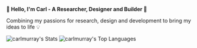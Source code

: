 **👋 Hello, I'm Carl - A Researcher, Designer and Builder 🚀**

Combining my passions for research, design and development to bring my ideas to life 💡

![carlmurray's Stats](https://readme-stats-6jt9dnh8l-carlmurray.vercel.app/api?username=carlmurray&theme=vue-dark&show_icons=true&hide_border=true&count_private=true&hide_rank=true) ![carlmurray's Top Languages](https://github-readme-stats.vercel.app/api/top-langs/?username=carlmurray&theme=vue-dark&show_icons=true&hide_border=true&exclude_repo=designportfolio,flyUX-backup&layout=compact) 
